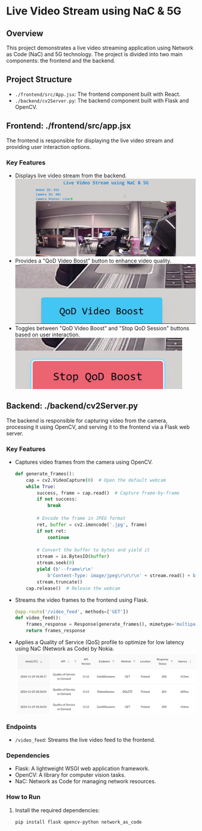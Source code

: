 # Live Video Stream using NaC & 5G

## Overview
This project demonstrates a live video streaming application using Network as Code (NaC) and 5G technology. The project is divided into two main components: the frontend and the backend.

## Project Structure
- `./frontend/src/App.jsx`: The frontend component built with React.
- `./backend/cv2Server.py`: The backend component built with Flask and OpenCV.

## Frontend: ./frontend/src/app.jsx
The frontend is responsible for displaying the live video stream and providing user interaction options.

### Key Features
- Displays live video stream from the backend.
![alt text](image.png)
- Provides a "QoD Video Boost" button to enhance video quality.
![alt text](image-1.png)
- Toggles between "QoD Video Boost" and "Stop QoD Session" buttons based on user interaction.
![alt text](image-2.png)

## Backend: ./backend/cv2Server.py
The backend is responsible for capturing video from the camera, processing it using OpenCV, and serving it to the frontend via a Flask web server.

### Key Features
- Captures video frames from the camera using OpenCV.
    ```python
    def generate_frames():
        cap = cv2.VideoCapture(0)  # Open the default webcam
        while True:
            success, frame = cap.read()  # Capture frame-by-frame
            if not success:
                break

            # Encode the frame in JPEG format
            ret, buffer = cv2.imencode('.jpg', frame)
            if not ret:
                continue

            # Convert the buffer to bytes and yield it
            stream = io.BytesIO(buffer)
            stream.seek(0)
            yield (b'--frame\r\n'
                b'Content-Type: image/jpeg\r\n\r\n' + stream.read() + b'\r\n')
            stream.truncate()
        cap.release()  # Release the webcam

- Streams the video frames to the frontend using Flask.
    ```python
    @app.route('/video_feed', methods=['GET'])
    def video_feed():
        frames_response = Response(generate_frames(), mimetype='multipart/x-mixed-replace; boundary=frame')
        return frames_response

- Applies a Quality of Service (QoS) profile to optimize for low latency using NaC (Network as Code) by Nokia.
![alt text](./assets/image.png)

### Endpoints
- `/video_feed`: Streams the live video feed to the frontend.

### Dependencies
- Flask: A lightweight WSGI web application framework.
- OpenCV: A library for computer vision tasks.
- NaC: Network as Code for managing network resources.

### How to Run
1. Install the required dependencies:
   ```bash
   pip install flask opencv-python network_as_code